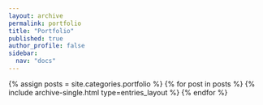 ```yaml
---
layout: archive
permalink: portfolio
title: "Portfolio"
published: true
author_profile: false
sidebar:
  nav: "docs"
---
```


{% assign posts = site.categories.portfolio %}
{% for post in posts %}
  {% include archive-single.html type=entries_layout %}
{% endfor %}